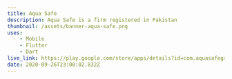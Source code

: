 ```yaml
---
title: Aqua Safe
description: Aqua Safe is a firm registered in Pakistan
thumbnail: /assets/banner-aqua-safe.png
uses:
    - Mobile
    - Flutter
    - Dart
live_link: https://play.google.com/store/apps/details?id=com.aquasafegroup.aquasafe
date: 2020-09-26T23:08:02.832Z
---
```

